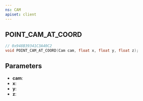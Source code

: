 ```yaml
---
ns: CAM
apiset: client
---
```

## POINT_CAM_AT_COORD

```c
// 0x948B39341C3A40C2
void POINT_CAM_AT_COORD(Cam cam, float x, float y, float z);
```


## Parameters
* **cam**:
* **x**:
* **y**:
* **z**:
